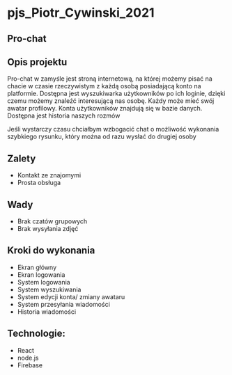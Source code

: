 # pjs_Piotr_Cywinski_2021
## Pro-chat

## Opis projektu
Pro-chat w zamyśle jest stroną internetową, na której możemy pisać na chacie w czasie rzeczywistym z każdą osobą posiadającą konto na platformie. Dostępna jest wyszukiwarka użytkowników po ich loginie, dzięki czemu możemy znaleźć interesującą nas osobę. Każdy może mieć swój awatar profilowy. Konta użytkowników znajdują się w bazie danych. Dostępna jest historia naszych rozmów

Jeśli wystarczy czasu chciałbym wzbogacić chat o możliwość wykonania szybkiego rysunku, który można od razu wysłać do drugiej osoby

## Zalety
- Kontakt ze znajomymi
- Prosta obsługa

## Wady
- Brak czatów grupowych
- Brak wysyłania zdjęć

## Kroki do wykonania
- Ekran główny
- Ekran logowania
- System logowania
- System wyszukiwania
- System edycji konta/ zmiany awataru
- System przesyłania wiadomości
- Historia wiadomości

## Technologie:
- React
- node.js
- Firebase
